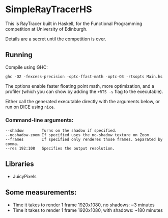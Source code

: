 # SimpleRayTracerHS

This is RayTracer built in Haskell, for the Functional Programming competition at University of Edinburgh. 

Details are a secret until the competition is over.

## Running

Compile using GHC:
```
ghc -O2 -fexcess-precision -optc-ffast-math -optc-O3 -rtsopts Main.hs
```
The options enable faster floating point math, more optimization, and a profiler (which you can show by adding the `+RTS -s` flag to the executable).

Either call the generated executable directly with the arguments below, or run on DICE using `nice`.

### Command-line arguments:

```
--shadow        Turns on the shadow if specified.
--noshadow-zoom If specified uses the no-shadow texture on Zoom. 
--frames        If specified only renderes those frames. Separated by comma.
--res 192:108   Specifies the output resolution.
```

## Libraries

- JuicyPixels

## Some measurements:

- Time it takes to render 1 frame 1920x1080, no shadows: ~3 minutes
- Time it takes to render 1 frame 1920x1080, with shadows: ~180 minutes